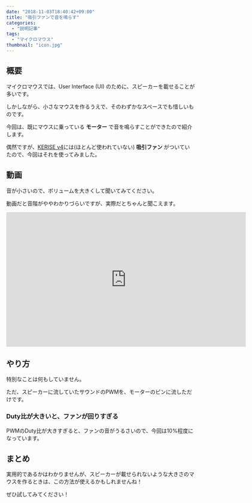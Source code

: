 ```yaml
---
date: "2018-11-03T18:40:42+09:00"
title: "吸引ファンで音を鳴らす"
categories:
  - "説明記事"
tags:
  - "マイクロマウス"
thumbnail: "icon.jpg"
---
```


## 概要

マイクロマウスでは、User Interface (UI) のために、スピーカーを載せることが多いです。

しかしながら、小さなマウスを作るうえで、そのわずかなスペースでも惜しいものです。

今回は、既にマウスに乗っている **モーター** で音を鳴らすことができたので紹介します。

偶然ですが、[KERISE v4](/posts/2018-05-03-kerise-v4-coming/)には(ほとんど使われていない) **吸引ファン** がついていたので、今回はそれを使ってみました。

<!--more-->

## 動画

音が小さいので、ボリュームを大きくして聞いてみてください。

動画だと音階がややわかりづらいですが、実際だとちゃんと聞こえます。

<iframe width="640" height="360" src="https://www.youtube.com/embed/4MEOS-dgd-k?rel=0" frameborder="0" allow="accelerometer; autoplay; encrypted-media; gyroscope; picture-in-picture" allowfullscreen></iframe>

## やり方

特別なことは何もしていません。

ただ、スピーカーに流していたサウンドのPWMを、モーターのピンに流しただけです。

### Duty比が大きいと、ファンが回りすぎる

PWMのDuty比が大きすぎると、ファンの音がうるさいので、今回は10%程度になっています。

## まとめ

実用的であるかはわかりませんが、スピーカーが載せられないような大きさのマウスを作るときは、この方法が使えるかもしれませんね！

ぜひ試してみてください！
